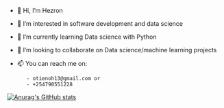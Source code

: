 - 👋 Hi, I’m Hezron
- 👀 I’m interested in software development and data science
- 🌱 I’m currently learning Data science with Python
- 💞️ I’m looking to collaborate on Data science/machine learning projects
- 📫 You can reach me on:

         - otienoh13@gmail.com or
         - +254790551228
[![Anurag's GitHub stats](https://github-readme-stats.vercel.app/api?username=google-boy&count_private=true&show_icons=true&theme=algolia)](https://github.com/anuraghazra/github-readme-stats)


<!---
google-boy/google-boy is a ✨ special ✨ repository because its `README.md` (this file) appears on your GitHub profile.
You can click the Preview link to take a look at your changes.
--->
